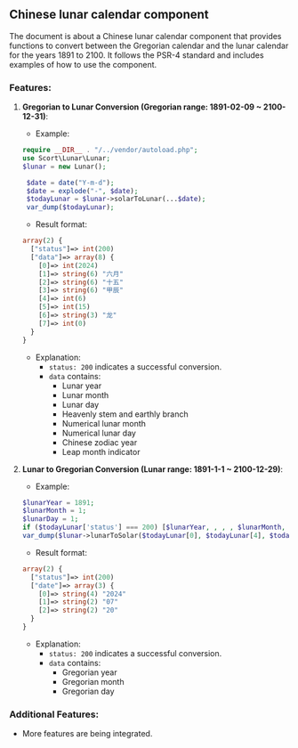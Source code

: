 ## Chinese lunar calendar component

The document is about a Chinese lunar calendar component that provides functions to convert between the Gregorian calendar and the lunar calendar for the years 1891 to 2100. It follows the PSR-4 standard and includes examples of how to use the component.

### Features:
1. **Gregorian to Lunar Conversion (Gregorian range: 1891-02-09 ~ 2100-12-31)**:
    - Example:
    ```php
    require __DIR__ . "/../vendor/autoload.php";
    use Scort\Lunar\Lunar;
    $lunar = new Lunar();
   ```
   
   ```php
    $date = date("Y-m-d");
    $date = explode("-", $date);
    $todayLunar = $lunar->solarToLunar(...$date);
    var_dump($todayLunar);
    ```
    - Result format:
    ```php
    array(2) {
      ["status"]=> int(200)
      ["data"]=> array(8) {
        [0]=> int(2024)
        [1]=> string(6) "六月"
        [2]=> string(6) "十五"
        [3]=> string(6) "甲辰"
        [4]=> int(6)
        [5]=> int(15)
        [6]=> string(3) "龙"
        [7]=> int(0)
      }
    }
    ```
    - Explanation:
        - `status: 200` indicates a successful conversion.
        - `data` contains:
            - Lunar year
            - Lunar month
            - Lunar day
            - Heavenly stem and earthly branch
            - Numerical lunar month
            - Numerical lunar day
            - Chinese zodiac year
            - Leap month indicator

2. **Lunar to Gregorian Conversion (Lunar range: 1891-1-1 ~ 2100-12-29)**:
    - Example:
    ```php
    $lunarYear = 1891;
    $lunarMonth = 1;
    $lunarDay = 1;
    if ($todayLunar['status'] === 200) [$lunarYear, , , , $lunarMonth, $lunarDay] = $todayLunar['data'];
    var_dump($lunar->lunarToSolar($todayLunar[0], $todayLunar[4], $todayLunar[5]));
    ```
    - Result format:
    ```php
    array(2) {
      ["status"]=> int(200)
      ["date"]=> array(3) {
        [0]=> string(4) "2024"
        [1]=> string(2) "07"
        [2]=> string(2) "20"
      }
    }
    ```
    - Explanation:
        - `status: 200` indicates a successful conversion.
        - `data` contains:
            - Gregorian year
            - Gregorian month
            - Gregorian day

### Additional Features:
- More features are being integrated.